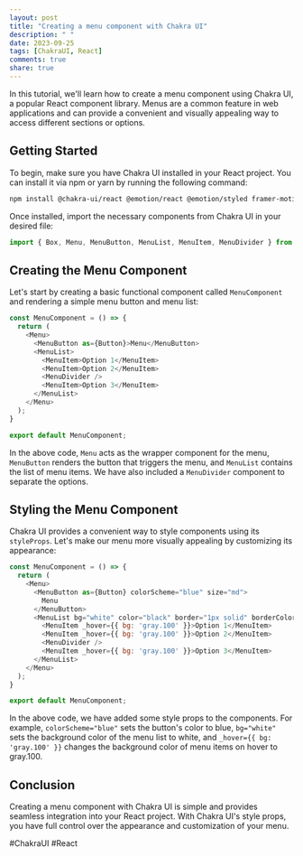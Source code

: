 ```yaml
---
layout: post
title: "Creating a menu component with Chakra UI"
description: " "
date: 2023-09-25
tags: [ChakraUI, React]
comments: true
share: true
---
```


In this tutorial, we'll learn how to create a menu component using Chakra UI, a popular React component library. Menus are a common feature in web applications and can provide a convenient and visually appealing way to access different sections or options.

## Getting Started

To begin, make sure you have Chakra UI installed in your React project. You can install it via npm or yarn by running the following command:

```bash
npm install @chakra-ui/react @emotion/react @emotion/styled framer-motion
```

Once installed, import the necessary components from Chakra UI in your desired file:

```javascript
import { Box, Menu, MenuButton, MenuList, MenuItem, MenuDivider } from '@chakra-ui/react';
```

## Creating the Menu Component

Let's start by creating a basic functional component called `MenuComponent` and rendering a simple menu button and menu list:

```javascript
const MenuComponent = () => {
  return (
    <Menu>
      <MenuButton as={Button}>Menu</MenuButton>
      <MenuList>
        <MenuItem>Option 1</MenuItem>
        <MenuItem>Option 2</MenuItem>
        <MenuDivider />
        <MenuItem>Option 3</MenuItem>
      </MenuList>
    </Menu>
  );
}

export default MenuComponent;
```

In the above code, `Menu` acts as the wrapper component for the menu, `MenuButton` renders the button that triggers the menu, and `MenuList` contains the list of menu items. We have also included a `MenuDivider` component to separate the options.

## Styling the Menu Component

Chakra UI provides a convenient way to style components using its `styleProps`. Let's make our menu more visually appealing by customizing its appearance:

```javascript
const MenuComponent = () => {
  return (
    <Menu>
      <MenuButton as={Button} colorScheme="blue" size="md">
        Menu
      </MenuButton>
      <MenuList bg="white" color="black" border="1px solid" borderColor="gray.200" borderRadius="md">
        <MenuItem _hover={{ bg: 'gray.100' }}>Option 1</MenuItem>
        <MenuItem _hover={{ bg: 'gray.100' }}>Option 2</MenuItem>
        <MenuDivider />
        <MenuItem _hover={{ bg: 'gray.100' }}>Option 3</MenuItem>
      </MenuList>
    </Menu>
  );
}

export default MenuComponent;
```

In the above code, we have added some style props to the components. For example, `colorScheme="blue"` sets the button's color to blue, `bg="white"` sets the background color of the menu list to white, and `_hover={{ bg: 'gray.100' }}` changes the background color of menu items on hover to gray.100.

## Conclusion

Creating a menu component with Chakra UI is simple and provides seamless integration into your React project. With Chakra UI's style props, you have full control over the appearance and customization of your menu.

#ChakraUI #React
